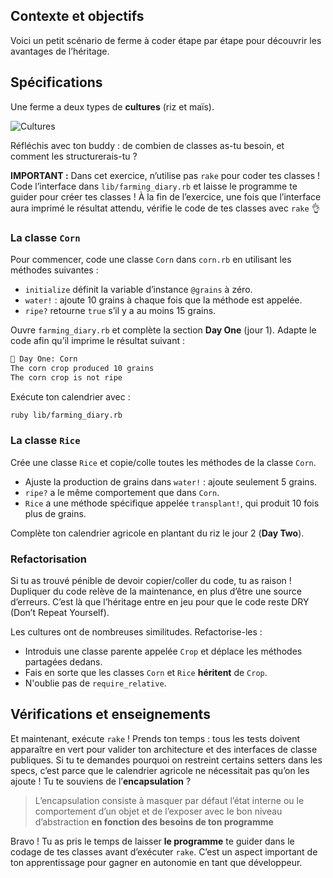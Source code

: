 ## Contexte et objectifs

Voici un petit scénario de ferme à coder étape par étape pour découvrir
les avantages de l’héritage.

## Spécifications

Une ferme a deux types de **cultures** (riz et maïs).

![Cultures](https://raw.githubusercontent.com/lewagon/fullstack-images/master/ruby/farming-diary/crops.svg?sanitize=true)

Réfléchis avec ton buddy : de combien de classes as-tu besoin, et
comment les structurerais-tu ?

**IMPORTANT :** Dans cet exercice, n’utilise pas `rake` pour coder tes
classes ! Code l’interface dans `lib/farming_diary.rb` et laisse le
programme te guider pour créer tes classes ! À la fin de l’exercice, une
fois que l’interface aura imprimé le résultat attendu, vérifie le code
de tes classes avec `rake` 👌

### La classe `Corn`

Pour commencer, code une classe `Corn` dans `corn.rb` en utilisant les
méthodes suivantes :
- `initialize` définit la variable d’instance
`@grains` à zéro.
- `water!` : ajoute 10 grains à chaque fois que la
méthode est appelée.
- `ripe?` retourne `true` s’il y a au moins
15 grains.

Ouvre `farming_diary.rb` et complète la section **Day One** (jour 1).
Adapte le code afin qu’il imprime le résultat suivant :

```bash
📝 Day One: Corn
The corn crop produced 10 grains
The corn crop is not ripe
```

Exécute ton calendrier avec :

```bash
ruby lib/farming_diary.rb
```

### La classe `Rice`

Crée une classe `Rice` et copie/colle toutes les méthodes de la classe
`Corn`.
- Ajuste la production de grains dans `water!` : ajoute
seulement 5 grains.
- `ripe?` a le même comportement que dans `Corn`.
- `Rice` a une méthode spécifique appelée `transplant!`, qui produit
10 fois plus de grains.

Complète ton calendrier agricole en plantant du riz le jour 2 (**Day
Two**).

### Refactorisation

Si tu as trouvé pénible de devoir copier/coller du code, tu as raison !
Dupliquer du code relève de la maintenance, en plus d’être une source
d’erreurs. C’est là que l’héritage entre en jeu pour que le code reste
DRY (Don’t Repeat Yourself).

Les cultures ont de nombreuses similitudes. Refactorise-les :
- Introduis une classe parente appelée `Crop` et déplace les méthodes
partagées dedans.
- Fais en sorte que les classes `Corn` et `Rice`
**héritent** de `Crop`.
- N'oublie pas de `require_relative`.

## Vérifications et enseignements

Et maintenant, exécute `rake` ! Prends ton temps : tous les tests
doivent apparaître en vert pour valider ton architecture et des
interfaces de classe publiques. Si tu te demandes pourquoi on restreint
certains setters dans les specs, c’est parce que le calendrier agricole
ne nécessitait pas qu’on les ajoute ! Tu te souviens de
l’**encapsulation** ?

> L’encapsulation consiste à masquer par défaut l’état interne ou le comportement d’un objet et de l’exposer avec le bon niveau d’abstraction **en fonction des besoins de ton programme**

Bravo ! Tu as pris le temps de laisser **le programme** te guider dans
le codage de tes classes avant d’exécuter `rake`. C’est un aspect
important de ton apprentissage pour gagner en autonomie en tant que
développeur.
